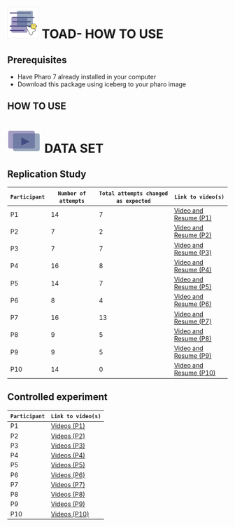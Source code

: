 #  ![icon](./img/ToadIcon.png) TOAD- HOW TO USE 
## Prerequisites 
 - Have Pharo 7 already installed in your computer
 - Download this package using iceberg to your pharo image
## HOW TO USE


# ![icon](./img/VideoIcon.png) DATA SET

## Replication Study
| `Participant` | `Number of attempts`| `Total attempts changed as expected`|`Link to video(s)`|
|---------------|---------------------|-------------------------------------|------------------|
| P1 |14| 7|<a href="https://drive.google.com/open?id=1zLTzUZaeAdyRUUA7mEDLCe5oGOuummMn"> Video and Resume (P1)</a >|
| P2 | 7| 2|<a href="https://drive.google.com/open?id=1j5sMOL6KHKtig1d5yKjxWd_8e8kxn-gb"> Video and Resume (P2) </a >|
| P3 | 7| 7|<a href="https://drive.google.com/open?id=1qNqUByk06pcUYHkJG6xCm33xlCobKmDb"> Video and Resume (P3) </a >|
| P4 |16| 8|<a href="https://drive.google.com/open?id=17hgCapkZp6MD0mmWSXnNTHafyf2Sq95j"> Video and Resume (P4) </a >|
| P5 |14| 7|<a href="https://drive.google.com/open?id=1JK7DJjtPGjXbRYLJq3Kwn3EbTbdDCmSg"> Video and Resume (P5) </a >|
| P6 | 8| 4|<a href="https://drive.google.com/open?id=1GrWV4QW_JZgd7aCUC3xhS0VEsgDjgc3A"> Video and Resume (P6) </a >|
| P7 |16|13|<a href="https://drive.google.com/open?id=1YCW0-vUxJwQVecEDB_R520pFI0nkj39b"> Video and Resume (P7) </a >|
| P8 | 9| 5|<a href="https://drive.google.com/open?id=1H59iHSiSxbebLpj-0Our-WJUI0bdC0pn"> Video and Resume (P8) </a >|
| P9 | 9| 5|<a href="https://drive.google.com/open?id=1lj_8XtZAsy9_-PfJ9bpwuqsuImZvHAWr"> Video and Resume (P9) </a >|
| P10 |14| 0|<a href="https://drive.google.com/open?id=1gdmKf2vqivK4yXaRUbp7juCzc_WV1U89"> Video and Resume (P10) </a >|
## Controlled experiment
| `Participant` |`Link to video(s)`|
|---------------|------------------|
| P1 | <a href="https://drive.google.com/open?id=1gx795fnfAi0evR8HbBA4K6wYSptJLe4Y"> Videos (P1)</a >|
| P2 | <a href="https://drive.google.com/open?id=1IKurBoQTs1naeI52Z5CqHru4FqsCRFB8"> Videos (P2)</a >|
| P3 | <a href="https://drive.google.com/open?id=1YWr7oxHj6J6ERP0PZ5ZkXD3gjtuFyjNd"> Videos (P3)</a >|
| P4 | <a href="https://drive.google.com/open?id=11_KfX1o6zrarlUaW-g-UwfsaR1YnzpTt"> Videos (P4)</a >|
| P5 | <a href="https://drive.google.com/open?id=1wEKEyksglPGT4u80KxEnJ6Uv9Cu7xAFL"> Videos (P5)</a >|
| P6 | <a href="https://drive.google.com/open?id=1OH6eYr1JmqnvzhvRA_zl94q-e_JcHYjz"> Videos (P6)</a >|
| P7 | <a href="https://drive.google.com/open?id=178YVzHRXp8b3gTE6FnmVKkmir4CpCw_P"> Videos (P7)</a >|
| P8 | <a href="https://drive.google.com/open?id=1F38tGS4Q2R3AbAdGggxA2CMlU1LStYRL"> Videos (P8)</a >|
| P9 | <a href="https://drive.google.com/open?id=1XUGkvcU760crzKGwiDFb-AyvedpneCty"> Videos (P9)</a >|
| P10 | <a href="https://drive.google.com/open?id=1GCOYQzkI4oD4vBsd7TPj_6buPNf_oPNz"> Videos (P10)</a >|
